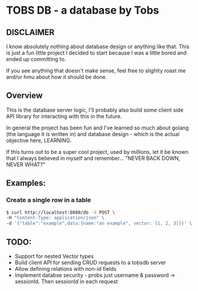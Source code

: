 # TOBS DB - a database by Tobs

## DISCLAIMER

I know absolutely nothing about database design or anything like that.
This is just a fun little project I decided to start because I was a little bored and ended up committing to.

If you see anything that doesn't make sense, feel free to slighlty roast me and/or hmu about how it should be done.

## Overview

This is the database server logic, I'll probably also build some client side API library for interacting with this in the future.

In general the project has been fun and I've learned so much about golang (the language it is written in) and database design - which is the actual objective here, LEARNING.

If this turns out to be a super cool project, used by millions, let it be known that I always believed in myself and remember... "NEVER BACK DOWN, NEVER WHAT?"

## Examples:

### Create a single row in a table

```bash
$ curl http://localhost:8080/db -X POST \
-H "Content-Type: application/json" \
-d '{"table":"example",data:{name:"an example", vector: [1, 2, 3]}}' \
```

## TODO:

- Support for nested Vector types
- Build client API for sending CRUD requests to a tobsdb server
- Allow defining relations with non-id fields
- Implement databse security - probs just username & password -> sessionId. Then sessionId in each request

